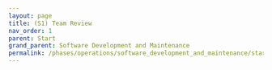 ```yaml
---
layout: page
title: (S1) Team Review
nav_order: 1
parent: Start
grand_parent: Software Development and Maintenance
permalink: /phases/operations/software_development_and_maintenance/start/s1/
---
```

